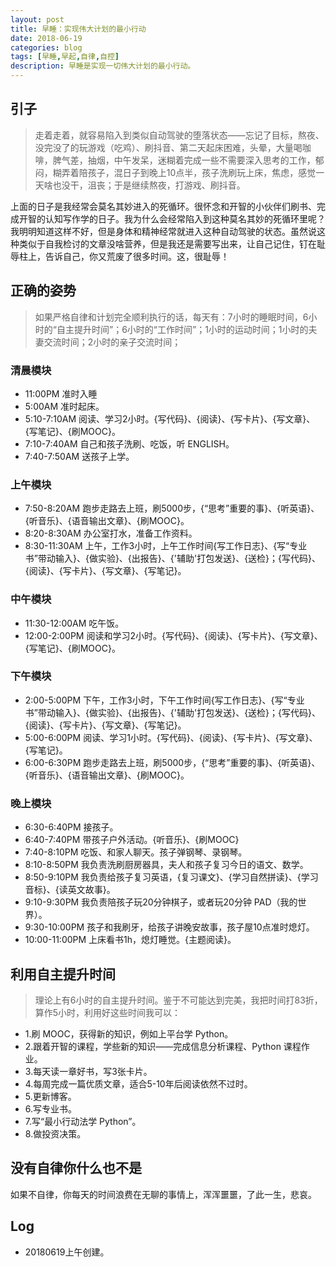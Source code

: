 ```yaml
---
layout: post
title: 早睡：实现伟大计划的最小行动
date: 2018-06-19
categories: blog
tags: [早睡,早起,自律,自控]
description: 早睡是实现一切伟大计划的最小行动。
---
```


## 引子
> 走着走着，就容易陷入到类似自动驾驶的堕落状态——忘记了目标，熬夜、没完没了的玩游戏（吃鸡）、刷抖音、第二天起床困难，头晕，大量喝咖啡，脾气差，抽烟，中午发呆，迷糊着完成一些不需要深入思考的工作，郁闷，糊弄着陪孩子，混日子到晚上10点半，孩子洗刷玩上床，焦虑，感觉一天啥也没干，沮丧；于是继续熬夜，打游戏、刷抖音。

上面的日子是我经常会莫名其妙进入的死循环。很怀念和开智的小伙伴们刷书、完成开智的认知写作学的日子。我为什么会经常陷入到这种莫名其妙的死循环里呢？我明明知道这样不好，但是身体和精神经常就进入这种自动驾驶的状态。虽然说这种类似于自我检讨的文章没啥营养，但是我还是需要写出来，让自己记住，钉在耻辱柱上，告诉自己，你又荒废了很多时间。这，很耻辱！

## 正确的姿势

> 如果严格自律和计划完全顺利执行的话，每天有：7小时的睡眠时间，6小时的“自主提升时间”；6小时的“工作时间”；1小时的运动时间；1小时的夫妻交流时间；2小时的亲子交流时间；

### 清晨模块

- 11:00PM 准时入睡
- 5:00AM  准时起床。
- 5:10-7:10AM 阅读、学习2小时。{写代码}、{阅读}、{写卡片}、{写文章}、{写笔记}、{刷MOOC}。
- 7:10-7:40AM 自己和孩子洗刷、吃饭，听 ENGLISH。
- 7:40-7:50AM 送孩子上学。

### 上午模块

- 7:50-8:20AM 跑步走路去上班，刷5000步，{“思考”重要的事}、{听英语}、{听音乐}、{语音输出文章}、{刷MOOC}。
- 8:20-8:30AM 办公室打水，准备工作资料。
- 8:30-11:30AM 上午，工作3小时，上午工作时间{写工作日志}、{写“专业书”带动输入}、{做实验}、{出报告}、{'辅助'打包发送}、{送检}；{写代码}、{阅读}、{写卡片}、{写文章}、{写笔记}。
### 中午模块

- 11:30-12:00AM 吃午饭。
- 12:00-2:00PM 阅读和学习2小时。{写代码}、{阅读}、{写卡片}、{写文章}、{写笔记}、{刷MOOC}。

### 下午模块

- 2:00-5:00PM 下午，工作3小时，下午工作时间{写工作日志}、{写“专业书”带动输入}、{做实验}、{出报告}、{'辅助'打包发送}、{送检}；{写代码}、{阅读}、{写卡片}、{写文章}、{写笔记}。
- 5:00-6:00PM 阅读、学习1小时。{写代码}、{阅读}、{写卡片}、{写文章}、{写笔记}。
- 6:00-6:30PM 跑步走路去上班，刷5000步，{“思考”重要的事}、{听英语}、{听音乐}、{语音输出文章}、{刷MOOC}。

### 晚上模块

- 6:30-6:40PM 接孩子。
- 6:40-7:40PM 带孩子户外活动。{听音乐}、{刷MOOC}
- 7:40-8:10PM 吃饭、和家人聊天。孩子弹钢琴、录钢琴。
- 8:10-8:50PM 我负责洗刷厨房器具，夫人和孩子复习今日的语文、数学。
- 8:50-9:10PM 我负责给孩子复习英语，{复习课文}、{学习自然拼读}、{学习音标}、{读英文故事}。
- 9:10-9:30PM 我负责陪孩子玩20分钟棋子，或者玩20分钟 PAD（我的世界）。
- 9:30-10:00PM 孩子和我刷牙，给孩子讲晚安故事，孩子屋10点准时熄灯。
- 10:00-11:00PM 上床看书1h，熄灯睡觉。{主题阅读}。

## 利用自主提升时间
> 理论上有6小时的自主提升时间。鉴于不可能达到完美，我把时间打83折，算作5小时，利用好这些时间我可以：

- 1.刷 MOOC，获得新的知识，例如上平台学 Python。
- 2.跟着开智的课程，学些新的知识——完成信息分析课程、Python 课程作业。
- 3.每天读一章好书，写3张卡片。
- 4.每周完成一篇优质文章，适合5-10年后阅读依然不过时。
- 5.更新博客。
- 6.写专业书。
- 7.写“最小行动法学 Python”。
- 8.做投资决策。

## 没有自律你什么也不是

如果不自律，你每天的时间浪费在无聊的事情上，浑浑噩噩，了此一生，悲哀。

## Log

- 20180619上午创建。
